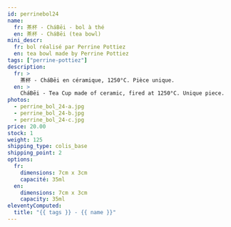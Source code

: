 ```yaml
---
id: perrinebol24
name:
  fr: 茶杯 - CháBēi - bol à thé
  en: 茶杯 - CháBēi (tea bowl)
mini_descr:
  fr: bol réalisé par Perrine Pottiez
  en: tea bowl made by Perrine Pottiez
tags: ["perrine-pottiez"]
description:
  fr: >
    茶杯 - CháBēi en céramique, 1250°C. Pièce unique.
  en: >
    CháBēi - Tea Cup made of ceramic, fired at 1250°C. Unique piece.
photos:
  - perrine_bol_24-a.jpg
  - perrine_bol_24-b.jpg
  - perrine_bol_24-c.jpg
price: 20.00
stock: 1
weight: 125
shipping_type: colis_base
shipping_point: 2
options:
  fr:
    dimensions: 7cm x 3cm
    capacité: 35ml
  en:
    dimensions: 7cm x 3cm
    capacity: 35ml
eleventyComputed:
  title: "{{ tags }} - {{ name }}"
---
```

